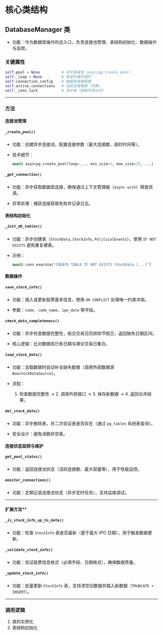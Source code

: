 # 核心类结构
## DatabaseManager 类
- 功能：作为数据库操作的总入口，负责连接池管理、表结构初始化、数据操作与监控。  

### 关键属性

  ```python
  self.pool = None          # 异步连接池（asyncpg.create_pool）
  self._loop = None         # 绑定的事件循环
  self.connection_config    # 数据库连接配置
  self.active_connections   # 活跃连接跟踪（字典）
  self._conn_lock           # 异步锁（控制并发访问）
  ```

---

### 方法

#### 连接池管理
##### `_create_pool()`  

- 功能：创建异步连接池，配置连接参数（最大连接数、超时时间等）。  

- 技术细节：  

    ```python
    await asyncpg.create_pool(loop=..., min_size=3, max_size=15, ...)
    ```

##### `_get_connection()`  

- 功能：异步获取数据库连接，确保通过上下文管理器（`async with`）释放资源。  

- 异常处理：捕获连接获取失败并记录日志。


#### 表结构初始化  
##### `_init_db_tables()`  

- 功能：异步创建表（`StockData`, `StockInfo`, `PoliticalEvents`），使用 `IF NOT EXISTS` 避免重复建表。  

- 示例：  

    ```python
    await conn.execute("CREATE TABLE IF NOT EXISTS StockData (...)")
    ```

#### 数据操作  
##### `save_stock_info()`  

- 功能：插入或更新股票基本信息，使用 `ON CONFLICT` 处理唯一约束冲突。  

- 参数：`code, code_name, ipo_date` 等字段。


##### `check_data_completeness()`  

- 功能：异步检查数据完整性，结合交易日历排除节假日，返回缺失日期区间。  

- 核心逻辑：比对数据库已有日期与理论交易日集合。


##### `load_stock_data()`  

- 功能：加载数据时自动补全缺失数据（调用外部数据源 `BaostockDataSource`）。  

- 流程：  

    1. 检查数据完整性 → 2. 调用外部接口 → 3. 保存新数据 → 4. 返回合并结果。

#####  `del_stock_data()`  

- 功能：异步删除表，并二次验证表是否存在（通过 `pg_tables` 系统表查询）。  

- 安全设计：避免误删非空表。


#### 连接状态监控与维护  
#####  `get_pool_status()`  

- 功能：返回连接池状态（活跃连接数、最大容量等），用于性能监控。  


##### `monitor_connections()`  

- 功能：定期记录连接池状态（异步定时任务），支持运维调试。


---

#### 扩展方法**  
##### `_is_stock_info_up_to_date()`  

- 功能：检查 `StockInfo` 表是否最新（基于最大 IPO 日期），用于触发数据更新。  


##### `_validate_stock_info()`  

- 功能：验证股票信息格式（必填字段、日期格式），确保数据质量。  


##### `_update_stock_info()`  

- 功能：批量更新 `StockInfo` 表，支持清空旧数据并插入新数据（`TRUNCATE + INSERT`）。


---


### 调用逻辑
1. 类的实例化
2. 表结构初始化